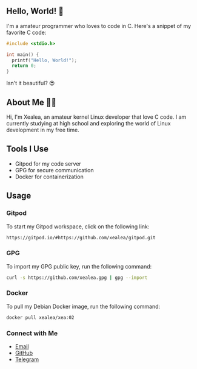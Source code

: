 ## Hello, World! 👋

I'm a amateur programmer who loves to code in C. Here's a snippet of my favorite C code:

```c
#include <stdio.h>

int main() {
  printf("Hello, World!");
  return 0;
}
```
Isn't it beautiful? 😍

## About Me 🙋‍♂️
Hi, I'm Xealea, an amateur kernel Linux developer that love C code. I am currently studying at high school and exploring the world of Linux development in my free time.

## Tools I Use 
- Gitpod for my code server
- GPG for secure communication
- Docker for containerization

## Usage

### Gitpod
To start my Gitpod workspace, click on the following link:
```bash
https://gitpod.io/#https://github.com/xealea/gitpod.git
```

### GPG
To import my GPG public key, run the following command:
```bash
curl -s https://github.com/xealea.gpg | gpg --import
```

### Docker
To pull my Debian Docker image, run the following command:
```bash
docker pull xealea/xea:02
```

### Connect with Me
- [Email](xealea@proton.me)
- [GitHub](https://github.com/xealea)
- [Telegram](https://t.me/xealea)
